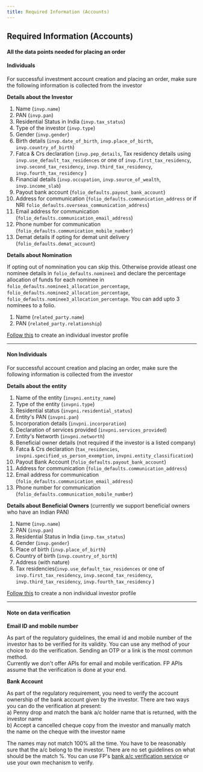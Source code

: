 ```yaml
---
title: Required Information (Accounts)
---
```

## Required Information (Accounts)
#### All the data points needed for placing an order

#### Individuals

For successful investment account creation and placing an order, make sure the following information is collected from the investor

**Details about the Investor**

1. Name  (`invp.name`)
2. PAN  (`invp.pan`)
3. Residential Status in India (`invp.tax_status`)
4. Type of the investor (`invp.type`)
5. Gender (`invp.gender`)
6. Birth details  (`invp.date_of_birth`, `invp.place_of_birth`, `invp.country_of_birth`)
7. Fatca & Crs declaration  (`invp.pep_details`, Tax residency details using `invp.use_default_tax_residences` or one of `invp.first_tax_residency`, `invp.second_tax_residency`, `invp.third_tax_residency`, `invp.fourth_tax_residency` )
8. Financial details (`invp.occupation`, `invp.source_of_wealth`, `invp.income_slab`)
9. Payout bank account (`folio_defaults.payout_bank_account`)
10. Address for communication (`folio_defaults.communication_address` or if NRI `folio_defaults.overseas_communication_address`)
11. Email address for communication (`folio_defaults.communication_email_address`)
12. Phone number for communication (`folio_defaults.communication_mobile_number`)
13. Demat details if opting for demat unit delivery (`folio_defaults.demat_account`)

**Details about Nomination** 

If opting out of nomnination you can skip this. Otherwise provide atleast one nominee details in `folio_defaults.nominee1` and declare the percentage allocation of funds for each nominee in `folio_defaults.nominee1_allocation_percentage`, `folio_defaults.nominee2_allocation_percentage`, `folio_defaults.nominee3_allocation_percentage`. You can add upto 3 nominees to a folio.

1. Name (`related_party.name`)
2. PAN (`related_party.relationship`)

[Follow this](/identity/profiles/individual-investor/) to create an individual investor profile

---

#### Non Individuals

For successful account creation and placing an order, make sure the following information is collected from the investor

**Details about the entity**  
1. Name of the entity (`invpni.entity_name`)
2. Type of the entity (`invpni.type`)
3. Residential status (`invpni.residential_status`)
4. Entity's PAN (`invpni.pan`)
5. Incorporation details (`invpni.incorporation`)
6. Declaration of services provided (`invpni.services_provided`)
7. Entity's Networth (`invpni.networth`)
8. Beneficial owner details (not required if the investor is a listed company)
9. Fatca & Crs declaration (`tax_residencies`, `invpni.specified_us_person_exemption`, `invpni.entity_classification`)
10. Payout Bank Account (`folio_defaults.payout_bank_account`)
10. Address for communication (`folio_defaults.communication_address`)
11. Email address for communication (`folio_defaults.communication_email_address`)
12. Phone number for communication (`folio_defaults.communication_mobile_number`)

**Details about Beneficial Owners** (currently we support beneficial owners who have an Indian PAN)  

1. Name (`invp.name`)
2. PAN (`invp.pan`)
3. Residential Status in India (`invp.tax_status`)
4. Gender (`invp.gender`)
5. Place of birth (`invp.place_of_birth`)
6. Country of birth (`invp.country_of_birth`)
7. Address (with nature)
8. Tax residencies(`invp.use_default_tax_residences` or one of `invp.first_tax_residency`, `invp.second_tax_residency`, `invp.third_tax_residency`, `invp.fourth_tax_residency` )

[Follow this](/identity/profiles/non-individual-investor/) to create a non individual investor profile

---

#### Note on data verification

**Email ID and mobile number**  

As part of the regulatory guidelines, the email id and mobile number of the investor has to be verified for its validity. You can use any method of your choice to do the verification. Sending an OTP or a link is the most common method.  
Currently we don't offer APIs for email and mobile verification. FP APIs assume that the verification is done at your end.

**Bank Account**  

As part of the regulatory requirement, you need to verify the account ownership of the bank account given by the investor. There are two ways you can do the verification at present:  
a) Penny drop and match the bank a/c holder name that is returned, with the investor name  
b) Accept a cancelled cheque copy from the investor and manually match the name on the cheque with the investor name

The names may not match 100% all the time. You have to be reasonably sure that the a/c belong to the investor. There are no set guidelines on what should be the match %.
You can use FP's [bank a/c verification service](/identity/verification/perform-bank-account-verification/) or use your own mechanism to verify.
